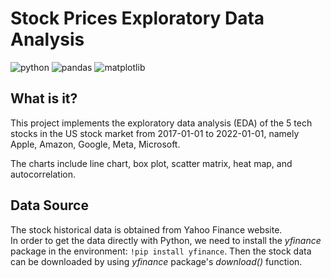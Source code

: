 # Stock Prices Exploratory Data Analysis
![python](https://img.shields.io/badge/Python-blue) ![pandas](https://img.shields.io/badge/Pandas-green) ![matplotlib](https://img.shields.io/badge/Matplotlib-green)

## What is it?
This project implements the exploratory data analysis (EDA) of the 5 tech stocks in the US stock market from 2017-01-01 to 2022-01-01, namely Apple, Amazon, Google, Meta, Microsoft.  

The charts include line chart, box plot, scatter matrix, heat map, and autocorrelation. 

## Data Source
The stock historical data is obtained from Yahoo Finance website.   
In order to get the data directly with Python, we need to install the *yfinance* package in the environment: 
`!pip install yfinance`. Then the stock data can be downloaded by using *yfinance* package's *download()* function. 
